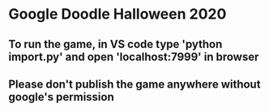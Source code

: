 # Google Doodle Halloween 2020

## To run the game, in VS code type 'python import.py' and open 'localhost:7999' in browser
## Please don't publish the game anywhere without google's permission
